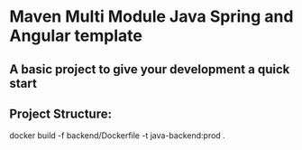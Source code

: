 # Maven Multi Module Java Spring and Angular template

## A basic project to give your development a quick start

## Project Structure:

docker build -f backend/Dockerfile -t java-backend:prod  .
